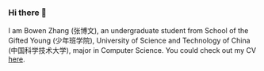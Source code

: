 ### Hi there 👋

I am Bowen Zhang (张博文), an undergraduate student from School of the Gifted Young (少年班学院), University of Science and Technology of China (中国科学技术大学), major in Computer Science. You could check out my CV [here](http://home.ustc.edu.cn/~zhangbowen/CV/Bowen%20Zhang's%20CV.pdf).

<!--
**ForeverFancy/ForeverFancy** is a ✨ _special_ ✨ repository because its `README.md` (this file) appears on your GitHub profile.

Here are some ideas to get you started:

- 🔭 I’m currently working on ...
- 🌱 I’m currently learning ...
- 👯 I’m looking to collaborate on ...
- 🤔 I’m looking for help with ...
- 💬 Ask me about ...
- 📫 How to reach me: ...
- 😄 Pronouns: ...
- ⚡ Fun fact: ...
-->
